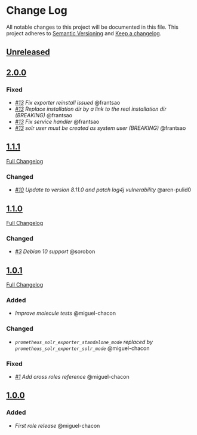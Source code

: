 # Change Log
All notable changes to this project will be documented in this file.
This project adheres to [Semantic Versioning](http://semver.org/) and [Keep a changelog](https://github.com/olivierlacan/keep-a-changelog).
## [Unreleased](https://github.com/idealista/prometheus_solr_exporter_role/tree/develop)

## [2.0.0](https://github.com/idealista/prometheus_solr_exporter_role/tree/2.0.0)
### Fixed
- *[#13](https://github.com/idealista/prometheus_solr_exporter_role/issues/13) Fix exporter reinstall issued* @frantsao
- *[#13](https://github.com/idealista/prometheus_solr_exporter_role/issues/13) Replace installation dir by a link to the real installation dir (BREAKING)* @frantsao
- *[#13](https://github.com/idealista/prometheus_solr_exporter_role/issues/13) Fix service handler* @frantsao
- *[#13](https://github.com/idealista/prometheus_solr_exporter_role/issues/13) solr user must be created as system user (BREAKING)* @frantsao

## [1.1.1](https://github.com/idealista/prometheus_solr_exporter_role/tree/1.1.1)
[Full Changelog](https://github.com/idealista/prometheus_solr_exporter_role/compare/1.1.0...1.1.1)
### Changed
- *[#10](https://github.com/idealista/prometheus_solr_exporter_role/issues/10) Update to version 8.11.0 and patch log4j vulnerability* @aren-pulid0

## [1.1.0](https://github.com/idealista/prometheus_solr_exporter_role/tree/1.1.0)
[Full Changelog](https://github.com/idealista/prometheus_solr_exporter_role/compare/1.1.0...1.0.1)
### Changed
- *[#3](https://github.com/idealista/prometheus_solr_exporter_role/issues/3) Debian 10 support* @sorobon

## [1.0.1](https://github.com/idealista/prometheus_solr_exporter_role/tree/1.0.1)
[Full Changelog](https://github.com/idealista/prometheus_solr_exporter_role/compare/1.0.1...1.0.0)
### Added
- *Improve molecule tests* @miguel-chacon
### Changed
- *`prometheus_solr_exporter_standalone_mode` replaced by `prometheus_solr_exporter_solr_mode`* @miguel-chacon 
### Fixed
- *[#1](https://github.com/idealista/prometheus_solr_exporter_role/issues/1) Add cross roles reference* @miguel-chacon

## [1.0.0](https://github.com/idealista/prometheus_solr_exporter_role/tree/1.0.0)
### Added
- *First role release* @miguel-chacon
